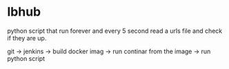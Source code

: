 # lbhub

python script that run forever and every 5 second read a urls file and check if they are up.

git -> jenkins -> build docker imag -> run continar from the image -> run python script 
